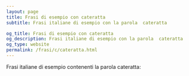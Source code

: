 ```yaml
---
layout: page
title: Frasi di esempio con cateratta 
subtitle: Frasi italiane di esempio con la parola  cateratta

og_title: Frasi di esempio con cateratta 
og_description: Frasi italiane di esempio con la parola  cateratta
og_type: website
permalink: /frasi/c/cateratta.html
---
```


Frasi italiane di esempio contenenti la parola cateratta:


